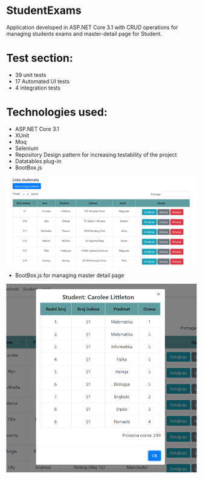 # StudentExams

Application developed in ASP.NET Core 3.1 with CRUD operations for managing students exams and master-detail page for Student.

# Test section: 
 - 39 unit tests
 - 17 Automated UI tests
 - 4 integration tests

# Technologies used:
- ASP.NET Core 3.1
- XUnit
- Moq
- Selenium
- Repository Design pattern for increasing testability of the project
- Datatables plug-in
- BootBox.js

 ![](PresentationPictures/Capture1.PNG)
 
 - BootBox.js for managing master detail page
  
 ![](PresentationPictures/Capture2.PNG)
